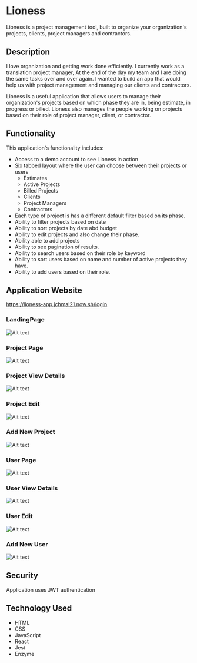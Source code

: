 # Lioness
Lioness is a project management tool, built to organize your organization's projects, clients, project managers and contractors.

## Description
I love organization and getting work done efficiently. I currently work as a translation project manager, At the end of the day my team and I are doing the same tasks over and over again. I wanted to build an app that would help us with project management and managing our clients and contractors.

Lioness is a useful application that allows users to manage their organization's projects based on which phase they are in, being estimate, in progress or billed. Lioness also manages the people working on projects based on their role of project manager, client, or contractor. 

## Functionality
This application's functionality includes:
* Access to a demo account to see Lioness in action
* Six tabbed layout where the user can choose between their projects or users 
    * Estimates
    * Active Projects
    * Billed Projects
    * Clients
    * Project Managers
    * Contractors
* Each type of project is has a different default filter based on its phase. 
* Ability to filter projects based on date 
* Ability to sort projects by date abd budget 
* Ability to edit projects and also change their phase. 
* Ability able to add projects
* Ability to see pagination of results. 
* Ability to search users based on their role by keyword
* Ability to sort users based on name and number of active projects they have. 
* Ability to add users based on their role.

## Application Website
https://lioness-app.jchmai21.now.sh/login

### LandingPage 
![Alt text](Readme.Screenshots/Lioness-LandingPage.png?raw=true "Lioness-LandingPage")

### Project Page
![Alt text](Readme.Screenshots/ProjectPage.png?raw=true "Lioness Project Page")

### Project View Details
![Alt text](Readme.Screenshots/ProjectViewDetails.png?raw=true 
"Lioness project details")

### Project Edit 
![Alt text](Readme.Screenshots/Project-Edit.png?raw=true "Project Edit")

### Add New Project
![Alt text](Readme.Screenshots/ProjectsAddNew.png?raw=true "Lioness Project Page")

### User Page
![Alt text](Readme.Screenshots/UsersPage.png?raw=true "Lioness Project Page")

### User View Details
![Alt text](Readme.Screenshots/Users-view.png?raw=true 
"Lioness project details")

### User Edit 
![Alt text](Readme.Screenshots/Users-Edit.png?raw=true "Project Edit")

### Add New User
![Alt text](Readme.Screenshots/Users-add-new.png?raw=true "Lioness Project Page")




## Security
Application uses JWT authentication

## Technology Used
* HTML
* CSS
* JavaScript
* React
* Jest
* Enzyme


